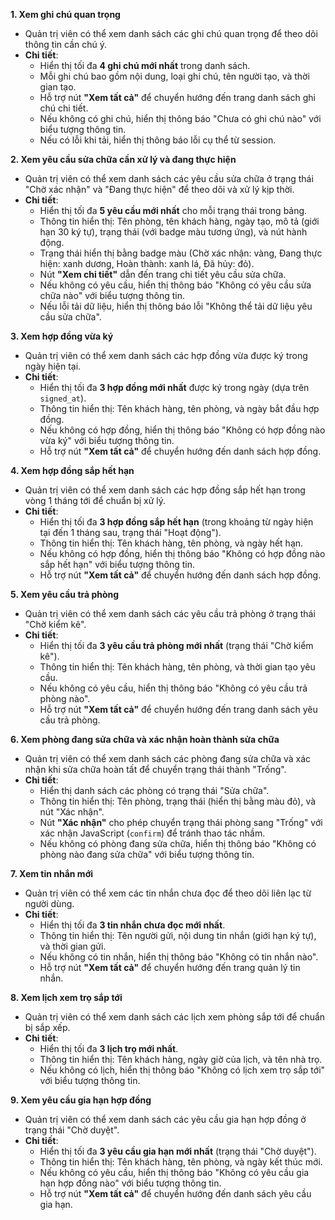 **1. Xem ghi chú quan trọng**

-   Quản trị viên có thể xem danh sách các ghi chú quan trọng để theo dõi thông tin cần chú ý.
-   **Chi tiết**:
    -   Hiển thị tối đa **4 ghi chú mới nhất** trong danh sách.
    -   Mỗi ghi chú bao gồm nội dung, loại ghi chú, tên người tạo, và thời gian tạo.
    -   Hỗ trợ nút **"Xem tất cả"** để chuyển hướng đến trang danh sách ghi chú chi tiết.
    -   Nếu không có ghi chú, hiển thị thông báo "Chưa có ghi chú nào" với biểu tượng thông tin.
    -   Nếu có lỗi khi tải, hiển thị thông báo lỗi cụ thể từ session.

**2. Xem yêu cầu sửa chữa cần xử lý và đang thực hiện**

-   Quản trị viên có thể xem danh sách các yêu cầu sửa chữa ở trạng thái "Chờ xác nhận" và "Đang thực hiện" để theo dõi và xử lý kịp thời.
-   **Chi tiết**:
    -   Hiển thị tối đa **5 yêu cầu mới nhất** cho mỗi trạng thái trong bảng.
    -   Thông tin hiển thị: Tên phòng, tên khách hàng, ngày tạo, mô tả (giới hạn 30 ký tự), trạng thái (với badge màu tương ứng), và nút hành động.
    -   Trạng thái hiển thị bằng badge màu (Chờ xác nhận: vàng, Đang thực hiện: xanh dương, Hoàn thành: xanh lá, Đã hủy: đỏ).
    -   Nút **"Xem chi tiết"** dẫn đến trang chi tiết yêu cầu sửa chữa.
    -   Nếu không có yêu cầu, hiển thị thông báo "Không có yêu cầu sửa chữa nào" với biểu tượng thông tin.
    -   Nếu lỗi tải dữ liệu, hiển thị thông báo lỗi "Không thể tải dữ liệu yêu cầu sửa chữa".

**3. Xem hợp đồng vừa ký**

-   Quản trị viên có thể xem danh sách các hợp đồng vừa được ký trong ngày hiện tại.
-   **Chi tiết**:
    -   Hiển thị tối đa **3 hợp đồng mới nhất** được ký trong ngày (dựa trên `signed_at`).
    -   Thông tin hiển thị: Tên khách hàng, tên phòng, và ngày bắt đầu hợp đồng.
    -   Nếu không có hợp đồng, hiển thị thông báo "Không có hợp đồng nào vừa ký" với biểu tượng thông tin.
    -   Hỗ trợ nút **"Xem tất cả"** để chuyển hướng đến danh sách hợp đồng.

**4. Xem hợp đồng sắp hết hạn**

-   Quản trị viên có thể xem danh sách các hợp đồng sắp hết hạn trong vòng 1 tháng tới để chuẩn bị xử lý.
-   **Chi tiết**:
    -   Hiển thị tối đa **3 hợp đồng sắp hết hạn** (trong khoảng từ ngày hiện tại đến 1 tháng sau, trạng thái "Hoạt động").
    -   Thông tin hiển thị: Tên khách hàng, tên phòng, và ngày hết hạn.
    -   Nếu không có hợp đồng, hiển thị thông báo "Không có hợp đồng nào sắp hết hạn" với biểu tượng thông tin.
    -   Hỗ trợ nút **"Xem tất cả"** để chuyển hướng đến danh sách hợp đồng.

**5. Xem yêu cầu trả phòng**

-   Quản trị viên có thể xem danh sách các yêu cầu trả phòng ở trạng thái "Chờ kiểm kê".
-   **Chi tiết**:
    -   Hiển thị tối đa **3 yêu cầu trả phòng mới nhất** (trạng thái "Chờ kiểm kê").
    -   Thông tin hiển thị: Tên khách hàng, tên phòng, và thời gian tạo yêu cầu.
    -   Nếu không có yêu cầu, hiển thị thông báo "Không có yêu cầu trả phòng nào".
    -   Hỗ trợ nút **"Xem tất cả"** để chuyển hướng đến trang danh sách yêu cầu trả phòng.

**6. Xem phòng đang sửa chữa và xác nhận hoàn thành sửa chữa**

-   Quản trị viên có thể xem danh sách các phòng đang sửa chữa và xác nhận khi sửa chữa hoàn tất để chuyển trạng thái thành "Trống".
-   **Chi tiết**:
    -   Hiển thị danh sách các phòng có trạng thái "Sửa chữa".
    -   Thông tin hiển thị: Tên phòng, trạng thái (hiển thị bằng màu đỏ), và nút "Xác nhận".
    -   Nút **"Xác nhận"** cho phép chuyển trạng thái phòng sang "Trống" với xác nhận JavaScript (`confirm`) để tránh thao tác nhầm.
    -   Nếu không có phòng đang sửa chữa, hiển thị thông báo "Không có phòng nào đang sửa chữa" với biểu tượng thông tin.

**7. Xem tin nhắn mới**

-   Quản trị viên có thể xem các tin nhắn chưa đọc để theo dõi liên lạc từ người dùng.
-   **Chi tiết**:
    -   Hiển thị tối đa **3 tin nhắn chưa đọc mới nhất**.
    -   Thông tin hiển thị: Tên người gửi, nội dung tin nhắn (giới hạn ký tự), và thời gian gửi.
    -   Nếu không có tin nhắn, hiển thị thông báo "Không có tin nhắn nào".
    -   Hỗ trợ nút **"Xem tất cả"** để chuyển hướng đến trang quản lý tin nhắn.

**8. Xem lịch xem trọ sắp tới**

-   Quản trị viên có thể xem danh sách các lịch xem phòng sắp tới để chuẩn bị sắp xếp.
-   **Chi tiết**:
    -   Hiển thị tối đa **3 lịch trọ mới nhất**.
    -   Thông tin hiển thị: Tên khách hàng, ngày giờ của lịch, và tên nhà trọ.
    -   Nếu không có lịch, hiển thị thông báo "Không có lịch xem trọ sắp tới" với biểu tượng thông tin.

**9. Xem yêu cầu gia hạn hợp đồng**

-   Quản trị viên có thể xem danh sách các yêu cầu gia hạn hợp đồng ở trạng thái "Chờ duyệt".
-   **Chi tiết**:
    -   Hiển thị tối đa **3 yêu cầu gia hạn mới nhất** (trạng thái "Chờ duyệt").
    -   Thông tin hiển thị: Tên khách hàng, tên phòng, và ngày kết thúc mới.
    -   Nếu không có yêu cầu, hiển thị thông báo "Không có yêu cầu gia hạn hợp đồng nào" với biểu tượng thông tin.
    -   Hỗ trợ nút **"Xem tất cả"** để chuyển hướng đến danh sách yêu cầu gia hạn.
